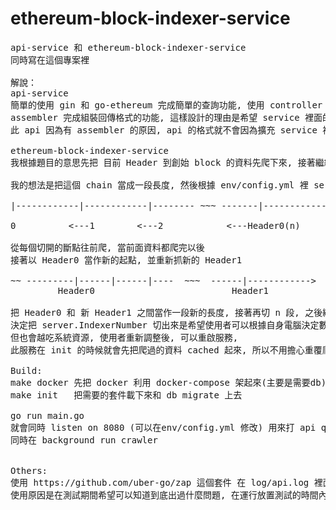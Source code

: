 # ethereum-block-indexer-service

<pre>
api-service 和 ethereum-block-indexer-service
同時寫在這個專案裡

解說：
api-service
簡單的使用 gin 和 go-ethereum 完成簡單的查詢功能, 使用 controller 透過 service 做查詢功能, 
assembler 完成組裝回傳格式的功能, 這樣設計的理由是希望 service 裡面的功能可以相依性低一些, 如果之後想擴充功能, 
此 api 因為有 assembler 的原因, api 的格式就不會因為擴充 service 裡的功能而影響到

ethereum-block-indexer-service
我根據題目的意思先把 目前 Header 到創始 block 的資料先爬下來, 接著繼續爬新的資料

我的想法是把這個 chain 當成一段長度, 然後根據 env/config.yml 裡 server.IndexerNumber 這個變數, 可以把這段長度切成 n 段

|------------|------------|-------- ~~~ -------|----------------->

0          <---1        <---2            <---Header0(n)          Header1

從每個切開的斷點往前爬, 當前面資料都爬完以後
接著以 Header0 當作新的起點, 並重新抓新的 Header1 
            
~~ ---------|------|------|----  ~~~  ------|------------>
         Header0                          Header1

把 Header0 和 新 Header1 之間當作一段新的長度, 接著再切 n 段, 之後繼續上述的方式持續下去
決定把 server.IndexerNumber 切出來是希望使用者可以根據自身電腦決定數字應該怎麼調整, 數字越大爬下來的數度會越快, 
但也會越吃系統資源, 使用者重新調整後, 可以重啟服務,
此服務在 init 的時候就會先把爬過的資料 cached 起來, 所以不用擔心重覆爬的問題

Build:
make docker 先把 docker 利用 docker-compose 架起來(主要是需要db)
make init   把需要的套件載下來和 db migrate 上去

go run main.go 
就會同時 listen on 8080 (可以在env/config.yml 修改) 用來打 api query
同時在 background run crawler


Others:
使用 https://github.com/uber-go/zap 這個套件 在 log/api.log 裡面寫紀錄 log 
使用原因是在測試期間希望可以知道到底出過什麼問題, 在運行放置測試的時間內, 可以透過這樣的方式紀錄, 方便事後查看

</pre>